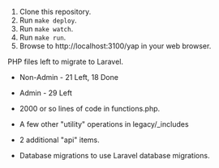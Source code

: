1) Clone this repository.
2) Run `make deploy`.
3) Run `make watch`.
4) Run `make run`.
5) Browse to http://localhost:3100/yap in your web browser.

PHP files left to migrate to Laravel.

* Non-Admin - 21 Left, 18 Done
* Admin - 29 Left

* 2000 or so lines of code in functions.php.
* A few other "utility" operations in legacy/_includes
* 2 additional "api" items.
* Database migrations to use Laravel database migrations.
